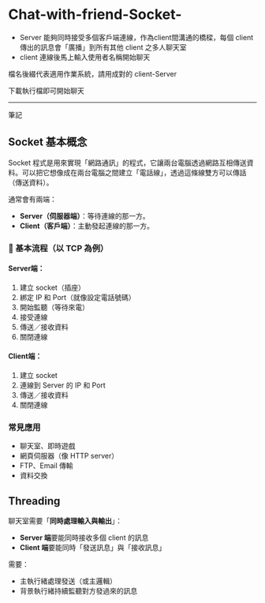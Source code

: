 # Chat-with-friend-Socket-
- Server 能夠同時接受多個客戶端連線，作為client間溝通的橋樑，每個 client 傳出的訊息會「廣播」到所有其他 client 之多人聊天室
- client 連線後馬上輸入使用者名稱開始聊天

檔名後綴代表適用作業系統，請用成對的 client-Server

下載執行檔即可開始聊天

---
筆記
## Socket 基本概念
Socket 程式是用來實現「網路通訊」的程式，它讓兩台電腦透過網路互相傳送資料。可以把它想像成在兩台電腦之間建立「電話線」，透過這條線雙方可以傳話（傳送資料）。

通常會有兩端：
  - **Server（伺服器端）**：等待連線的那一方。
  - **Client（客戶端）**：主動發起連線的那一方。


### 🧱 基本流程（以 TCP 為例）

#### Server端：
1. 建立 socket（插座）
2. 綁定 IP 和 Port（就像設定電話號碼）
3. 開始監聽（等待來電）
4. 接受連線
5. 傳送／接收資料
6. 關閉連線

#### Client端：
1. 建立 socket
2. 連線到 Server 的 IP 和 Port
3. 傳送／接收資料
4. 關閉連線


### 常見應用
- 聊天室、即時遊戲
- 網頁伺服器（像 HTTP server）
- FTP、Email 傳輸
- 資料交換

## Threading

聊天室需要「**同時處理輸入與輸出**」：

- **Server 端**要能同時接收多個 client 的訊息
- **Client 端**要能同時「發送訊息」與「接收訊息」

需要：
- 主執行緒處理發送（或主邏輯）
- 背景執行緒持續監聽對方發過來的訊息

